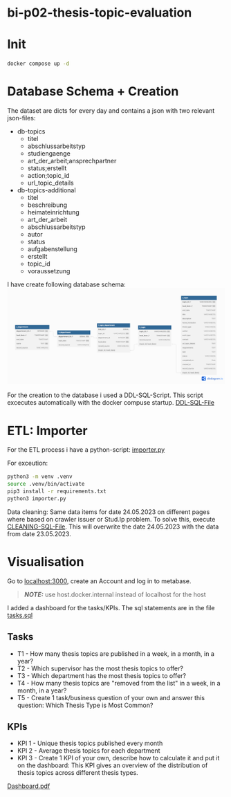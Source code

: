 # bi-p02-thesis-topic-evaluation

# Init
```bash
docker compose up -d
```

# Database Schema + Creation
The dataset are dicts for every day and contains a json with two relevant json-files:
- db-topics
  - titel
  - abschlussarbeitstyp
  - studiengaenge
  - art_der_arbeit;ansprechpartner
  - status;erstellt
  - action;topic_id
  - url_topic_details
- db-topics-additional
  - titel
  - beschreibung
  - heimateinrichtung
  - art_der_arbeit
  - abschlussarbeitstyp
  - autor
  - status
  - aufgabenstellung
  - erstellt
  - topic_id
  - voraussetzung


I have create following database schema:
![DatabaseSchema.png](media%2FDatabaseSchema.png)

For the creation to the database i used a DDL-SQL-Script. This script excecutes automatically with the docker compuse startup.
[DDL-SQL-File](create.sql)

# ETL: Importer
For the ETL process i have a python-script: [importer.py](importer.py)

For exceution:
```bash
python3 -m venv .venv
source .venv/bin/activate
pip3 install -r requirements.txt
python3 importer.py
```

Data cleaning:
Same data items for date 24.05.2023 on different pages where based on crawler issuer or Stud.Ip problem.
To solve this, execute [CLEANING-SQL-File](cleaning.sql). This will overwrite the date 24.05.2023 with the data from date 23.05.2023.

# Visualisation
Go to [localhost:3000](localhost:3000), create an Account and log in to metabase.
> **_NOTE:_**  use host.docker.internal instead of localhost for the host

I added a dashboard for the tasks/KPIs. The sql statements are in the file [tasks.sql](tasks.sql)

## Tasks
- T1 - How many thesis topics are published in a week, in a month, in a year?
- T2 - Which supervisor has the most thesis topics to offer?
- T3 - Which department has the most thesis topics to offer?
- T4 - How many thesis topics are "removed from the list" in a week, in a month, in a year?
- T5 - Create 1 task/business question of your own and answer this question: Which Thesis Type is Most Common?


## KPIs
- KPI 1 - Unique thesis topics published every month
- KPI 2 - Average thesis topics for each department
- KPI 3 - Create 1 KPI of your own, describe how to calculate it and put it on the dashboard: This KPI gives an overview of the distribution of thesis topics across different thesis types.

[Dashboard.pdf](media%2FDashboard.pdf)